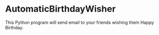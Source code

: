 # AutomaticBirthdayWisher
This Python program will send email to your friends wishing them Happy Birthday. 
